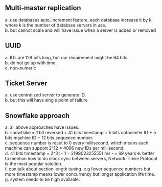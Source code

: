 ## Multi-master replication

a. use databases auto_increment feature, each database increase it by k, where k is the number of database servers in use.  
b. but cannot scale and will have issue when a server is added or removed

## UUID

a. IDs are 128 bits long, but our requirement might be 64 bits.  
b. do not go up with time.  
c. non-numeric

## Ticket Server

a. use centralized server to generate ID.  
b. but this will have single point of failure

## Snowflake approach

a. all above approaches have issues.  
b. snowflake = 1 bit reversed + 41 bits timestamp + 5 bits datacenter ID + 5 bits machine ID + 12 bits sequence number.  
c. sequence number is reset to 0 every millisecond, which means each machine can support 2^12 = 4096 new IDs per millisecond.  
d. 41 bits timestamp = 2^31 - 1 = 2199023255551 ms ~= 69 years
e. better to mention how to do clock sync between servers, Network Timke Protocol is the most popular solution.  
f. can talk about section length tuning. e.g fewer sequence numbers but more timestamp means lower concurrency but longer application life time.  
g. system needs to be high available.  

